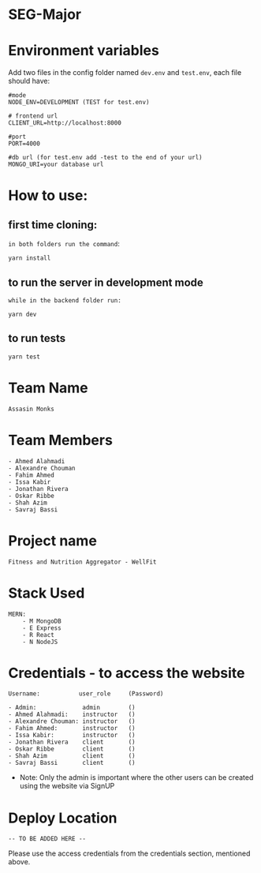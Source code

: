 # SEG-Major

# Environment variables

Add two files in the config folder named `dev.env` and `test.env`, each file should have:

```.env
#mode
NODE_ENV=DEVELOPMENT (TEST for test.env)

# frontend url
CLIENT_URL=http://localhost:8000

#port
PORT=4000

#db url (for test.env add -test to the end of your url)
MONGO_URI=your database url
```

# How to use:

## first time cloning:

`in both folders run the command`:

```node
yarn install
```

## to run the server in development mode

`while in the backend folder run:`

```node
yarn dev
```

## to run tests

```node
yarn test
```

# Team Name

    Assasin Monks

# Team Members

    - Ahmed Alahmadi
    - Alexandre Chouman
    - Fahim Ahmed
    - Issa Kabir
    - Jonathan Rivera
    - Oskar Ribbe
    - Shah Azim
    - Savraj Bassi

# Project name

    Fitness and Nutrition Aggregator - WellFit

# Stack Used

    MERN:
        - M MongoDB
        - E Express
        - R React
        - N NodeJS

# Credentials - to access the website

    Username:           user_role     (Password)

    - Admin:             admin        ()
    - Ahmed Alahmadi:    instructor   ()
    - Alexandre Chouman: instructor   ()
    - Fahim Ahmed:       instructor   ()
    - Issa Kabir:        instructor   ()
    - Jonathan Rivera    client       ()
    - Oskar Ribbe        client       ()
    - Shah Azim          client       ()
    - Savraj Bassi       client       ()

- Note: Only the admin is important where the other users can be created using the website via SignUP

# Deploy Location

    -- TO BE ADDED HERE --

Please use the access credentials from the credentials section, mentioned above.
